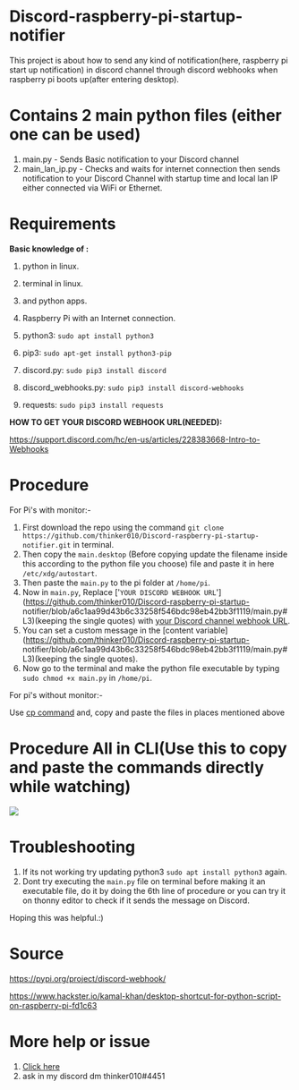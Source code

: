 # Discord-raspberry-pi-startup-notifier
This project is about how to send any kind of notification(here, raspberry pi start up notification) in discord channel through discord webhooks when raspberry pi boots up(after entering desktop).

# Contains 2 main python files (either one can be used)
1. main.py - Sends Basic notification to your Discord channel
2. main_lan_ip.py - Checks and waits for internet connection then sends notification to your Discord Channel with startup time and local lan IP either connected via WiFi or Ethernet.


# Requirements

**Basic knowledge of :**
  1. python in linux.
  2. terminal in linux.
  3. and python apps.
  
1. Raspberry Pi with an Internet connection.
2. python3: `sudo apt install python3`
3. pip3: `sudo apt-get install python3-pip`
4. discord.py: `sudo pip3 install discord`
5. discord_webhooks.py: `sudo pip3 install discord-webhooks`
6. requests: `sudo pip3 install requests`

**HOW TO GET YOUR DISCORD WEBHOOK URL(NEEDED):**

https://support.discord.com/hc/en-us/articles/228383668-Intro-to-Webhooks


# Procedure

For Pi's with monitor:-

  1. First download the repo using the command `git clone https://github.com/thinker010/Discord-raspberry-pi-startup-notifier.git` in terminal.
  2. Then copy the `main.desktop` (Before copying update the filename inside this according to the python file you choose) file and paste it in here `/etc/xdg/autostart`.
  3. Then paste the `main.py` to the pi folder at `/home/pi`.
  4. Now in `main.py`, Replace ['`YOUR DISCORD WEBHOOK URL`'](https://github.com/thinker010/Discord-raspberry-pi-startup-               notifier/blob/a6c1aa99d43b6c33258f546bdc98eb42bb3f1119/main.py#L3)(keeping the single quotes) with [your Discord channel webhook URL](https://support.discord.com/hc/en-us/articles/228383668-Intro-to-Webhooks). 
  5. You can set a custom message in the [content variable](https://github.com/thinker010/Discord-raspberry-pi-startup- notifier/blob/a6c1aa99d43b6c33258f546bdc98eb42bb3f1119/main.py#L3)(keeping the single quotes).
  6. Now go to the terminal and make the python file executable by typing `sudo chmod +x main.py` in `/home/pi`.
  
  For pi's without monitor:-
  
  Use [cp command](https://www.raspberrypi.org/documentation/linux/usage/commands.md) and, copy and paste the files in places mentioned above


# Procedure All in CLI(Use this to copy and paste the commands directly while watching)
<a href="https://asciinema.org/a/GE5SdBMJIRsjL4dGEH23v6Vb8" target="_blank"><img src="https://asciinema.org/a/GE5SdBMJIRsjL4dGEH23v6Vb8.svg" /></a>

# Troubleshooting
1. If its not working try updating python3 `sudo apt install python3` again.
2. Dont try executing the `main.py` file on terminal before making it an executable file, do it by doing the 6th line of procedure or you can try it on thonny editor to check if it sends the message on Discord.


Hoping this was helpful.:)


# Source

https://pypi.org/project/discord-webhook/

https://www.hackster.io/kamal-khan/desktop-shortcut-for-python-script-on-raspberry-pi-fd1c63

# More help or issue
1. [Click here](https://github.com/thinker010/Discord-raspberry-pi-startup-notifier/issues)
2. ask in my discord dm thinker010#4451
